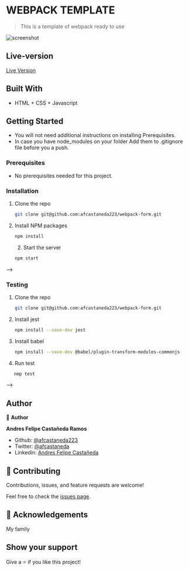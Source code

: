 # WEBPACK TEMPLATE

> This is a template of webpack ready to use


![screenshot](./to_do_screenshot.png)


## Live-version

[Live Version](https://afcastaneda223.github.io/webpack-form/dist)


## Built With

- HTML + CSS + Javascript

## Getting Started

* You will not need additional instructions on installing Prerequisites.
* In case you have node_modules on your folder Add them to .gitignore file before you a push.

### Prerequisites

* No prerequisites needed for this project.
 <!--
This is an example of how to list things you need to use the software and how to install them.
* npm
  ```sh
  npm install npm@latest -g
  ```
-->

### Installation
1. Clone the repo
   ```sh
   git clone git@github.com:afcastaneda223/webpack-form.git
   ```
2. Install NPM packages
   ```sh
   npm install
   ```
   2. Start the server 
   ```sh
   npm start
   ```
-->

### Testing
1. Clone the repo
   ```sh
   git clone git@github.com:afcastaneda223/webpack-form.git
   ```
2. Install jest
   ```sh
   npm install --save-dev jest
   ```
3. Install babel
   ```sh
   npm install --save-dev @babel/plugin-transform-modules-commonjs
   ```
4. Run test
```sh
   nmp test
```
-->

## Author

👤 **Author**

**Andres Felipe Castañeda Ramos**
- Github: [@afcastaneda223](https://github.com/afcastaneda223)
- Twitter: [@afcastaneda](https://twitter.com/afcastaneda)
- Linkedin: [Andres Felipe Castañeda](www.linkedin.com/in/andres-castaneda223)


## 🤝 Contributing

Contributions, issues, and feature requests are welcome!

Feel free to check the [issues page](https://github.com/afcastaneda223/).


## 👋 Acknowledgements

My family

## Show your support

Give a ⭐️ if you like this project!
